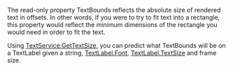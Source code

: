 The read-only property TextBounds reflects the absolute size of rendered
text in offsets. In other words, if you were to try to fit text into a
rectangle, this property would reflect the minimum dimensions of the
rectangle you would need in order to fit the text.

Using [TextService:GetTextSize](https://create.roblox.com/docs/reference/engine/classes/TextService#GetTextSize), you can predict what TextBounds will be
on a TextLabel given a string, [TextLabel.Font](https://create.roblox.com/docs/reference/engine/classes/TextLabel#Font), [TextLabel.TextSize](https://create.roblox.com/docs/reference/engine/classes/TextLabel#TextSize) and
frame size.